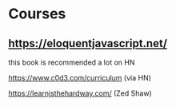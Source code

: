 
# Courses

## https://eloquentjavascript.net/

this book is recommended a lot on HN

https://www.c0d3.com/curriculum (via HN)

https://learnjsthehardway.com/ (Zed Shaw)
